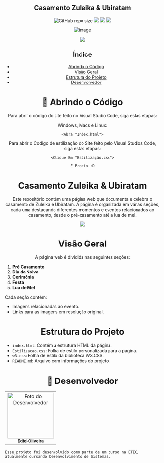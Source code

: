 <h2 align="center"> Casamento Zuleika & Ubiratam </h2>

<div align="center">

![GitHub repo size](https://img.shields.io/github/repo-size/EdielOliveira/SiteCasamento?style=for-the-badge)
<img src="http://img.shields.io/static/v1?label=&message=%20CSS&color=563D7C&style=for-the-badge">
<img src="http://img.shields.io/static/v1?label=&message=%20HTML&color=E34C26&style=for-the-badge">
<img src="http://img.shields.io/static/v1?label=PLATAFORMA&message=%20VSCODE&color=007EC6&style=for-the-badge">

</div>
<div align="center">

![image](http://www.unow.com.br/emDesenvolvimento.gif)

<img src="http://img.shields.io/static/v1?label=STATUS&message=%20FINALIZADO&color=BLUE&style=for-the-badge"/>

</div>

<div align="center">
  
## Índice
  
- [Abrindo o Código](#-abrindo-o-código)
- [Visão Geral](#visão-geral)
- [Estrutura do Projeto](#estrutura-do-projeto)
- [Desenvolvedor](#-desenvolvedor)

<h1 align="center">
🚀 Abrindo o Código
</h1>

Para abrir o código do site feito no Visual Studio Code, siga estas etapas:

Windows, Macs e Linux:

```
<Abra "Index.html">
```

Para abrir o Codigo de estilização do Site feito pelo Visual Studios Code, siga estas etapas:

```
<Clique Em "Estilização.css">
```
```
E Pronto :D
```

<h1 align="center">
Casamento Zuleika & Ubiratam
</h1>

Este repositório contém uma página web que documenta e celebra o casamento de Zuleika e Ubiratam. A página é organizada em várias seções, cada uma destacando diferentes momentos e eventos relacionados ao casamento, desde o pré-casamento até a lua de mel.

<img src="https://github.com/EdielOliveira/SiteCasamento/assets/113260177/700998f4-ba58-4e99-b6a7-152b2308d762" />


<h1 align="center">
Visão Geral
</h1>

A página web é dividida nas seguintes seções:

<div align="left">
  
1. **Pré Casamento**
2. **Dia da Noiva**
3. **Cerimônia**
4. **Festa**
5. **Lua de Mel**

Cada seção contém:
- Imagens relacionadas ao evento.
- Links para as imagens em resolução original.

<h1 align="center">
Estrutura do Projeto
</h1>

- `index.html`: Contém a estrutura HTML da página.
- `Estilizacao.css`: Folha de estilo personalizada para a página.
- `w3.css`: Folha de estilo da biblioteca W3.CSS.
- `README.md`: Arquivo com informações do projeto.

<h1 align="center">🤝 Desenvolvedor</h1>

<table align="center">
    <td align="center">
      <a href="#">
        <img src="https://avatars.githubusercontent.com/u/113260177?s=400&u=347f2b3ae130a0f7c84f0946b4278cd2581e8b16&v=4" width="150px;" alt="Foto do Desenvolvedor"/><br>
        <sub>
          <b>Ediel Oliveira</b>
        </sub>
      </a>
    </td>   
</table>

  ```
Esse projeto foi desenvolvido como parte de um curso na ETEC, atualmente cursando Desenvolvimento de Sistemas.
  ```


